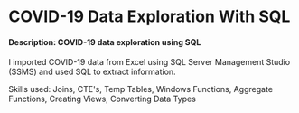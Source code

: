 # COVID-19 Data Exploration With SQL

#### Description: COVID-19 data exploration using SQL

I imported COVID-19 data from Excel using SQL Server Management Studio (SSMS) and used SQL to extract information.

Skills used: Joins, CTE's, Temp Tables, Windows Functions, Aggregate Functions, Creating Views, Converting Data Types
